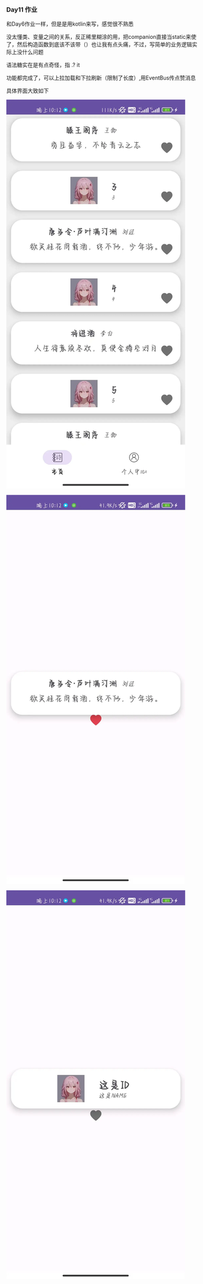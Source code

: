 ### Day11 作业

和Day6作业一样，但是是用kotlin来写，感觉很不熟悉

没太懂类、变量之间的关系，反正稀里糊涂的用，把companion直接当static来使了，然后构造函数到底该不该带（）也让我有点头痛，不过，写简单的业务逻辑实际上没什么问题

语法糖实在是有点奇怪，指 .? it

功能都完成了，可以上拉加载和下拉刷新（限制了长度）,用EventBus传点赞消息

具体界面大致如下

![](https://github.com/wellorbetter/picx-images-hosting/raw/master/4d374f9f3d0f160c0a84156046a5e65.1vyi33xicc.webp)

![](https://github.com/wellorbetter/picx-images-hosting/raw/master/cda57c9500990f06a9323c5a0940bf9.4uas6m5ter.webp)

![](https://github.com/wellorbetter/picx-images-hosting/raw/master/7c464cbd4de5f2cd49e5926a1bfe527.1zi40tqshx.webp)

